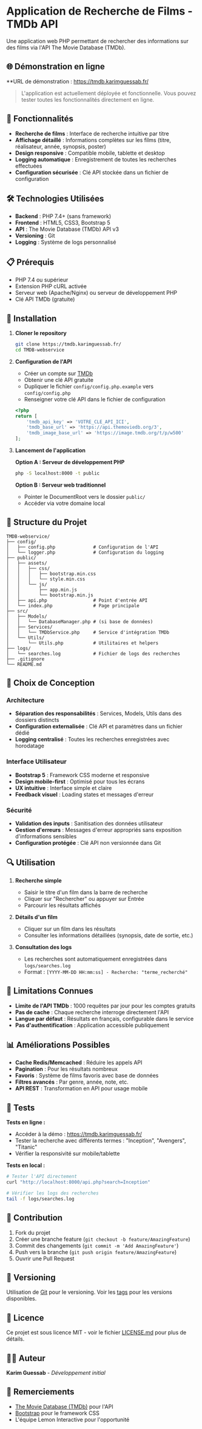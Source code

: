 # Application de Recherche de Films - TMDb API

Une application web PHP permettant de rechercher des informations sur des films via l'API The Movie Database (TMDb).

## 🌐 Démonstration en ligne

**URL de démonstration : https://tmdb.karimguessab.fr/

> L'application est actuellement déployée et fonctionnelle. Vous pouvez tester toutes les fonctionnalités directement en ligne.

## 🎯 Fonctionnalités

- **Recherche de films** : Interface de recherche intuitive par titre
- **Affichage détaillé** : Informations complètes sur les films (titre, réalisateur, année, synopsis, poster)
- **Design responsive** : Compatible mobile, tablette et desktop
- **Logging automatique** : Enregistrement de toutes les recherches effectuées
- **Configuration sécurisée** : Clé API stockée dans un fichier de configuration

## 🛠️ Technologies Utilisées

- **Backend** : PHP 7.4+ (sans framework)
- **Frontend** : HTML5, CSS3, Bootstrap 5
- **API** : The Movie Database (TMDb) API v3
- **Versioning** : Git
- **Logging** : Système de logs personnalisé

## 📋 Prérequis

- PHP 7.4 ou supérieur
- Extension PHP cURL activée
- Serveur web (Apache/Nginx) ou serveur de développement PHP
- Clé API TMDb (gratuite)

## 🚀 Installation

1. **Cloner le repository**
   ```bash
   git clone https://tmdb.karimguessab.fr/
   cd TMDB-webservice
   ```

2. **Configuration de l'API**
   - Créer un compte sur [TMDb](https://www.themoviedb.org/)
   - Obtenir une clé API gratuite
   - Dupliquer le fichier `config/config.php.example` vers `config/config.php`
   - Renseigner votre clé API dans le fichier de configuration

   ```php
   <?php
   return [
       'tmdb_api_key' => 'VOTRE_CLE_API_ICI',
       'tmdb_base_url' => 'https://api.themoviedb.org/3',
       'tmdb_image_base_url' => 'https://image.tmdb.org/t/p/w500'
   ];
   ```

3. **Lancement de l'application**
   
   **Option A : Serveur de développement PHP**
   ```bash
   php -S localhost:8000 -t public
   ```
   
   **Option B : Serveur web traditionnel**
   - Pointer le DocumentRoot vers le dossier `public/`
   - Accéder via votre domaine local

## 📁 Structure du Projet

```
TMDB-webservice/
├── config/
│   ├── config.php              # Configuration de l'API
│   └── logger.php              # Configuration du logging
├── public/
│   ├── assets/
│   │   ├── css/
│   │   │   ├── bootstrap.min.css
│   │   │   └── style.min.css
│   │   └── js/
│   │       ├── app.min.js
│   │       └── bootstrap.min.js
│   ├── api.php                 # Point d'entrée API
│   └── index.php               # Page principale
├── src/
│   ├── Models/
│   │   └── DatabaseManager.php # (si base de données)
│   ├── Services/
│   │   └── TMDbService.php     # Service d'intégration TMDb
│   └── Utils/
│       └── Utils.php           # Utilitaires et helpers
├── logs/
│   └── searches.log            # Fichier de logs des recherches
├── .gitignore
└── README.md
```

## 🎨 Choix de Conception

### Architecture
- **Séparation des responsabilités** : Services, Models, Utils dans des dossiers distincts
- **Configuration externalisée** : Clé API et paramètres dans un fichier dédié
- **Logging centralisé** : Toutes les recherches enregistrées avec horodatage

### Interface Utilisateur
- **Bootstrap 5** : Framework CSS moderne et responsive
- **Design mobile-first** : Optimisé pour tous les écrans
- **UX intuitive** : Interface simple et claire
- **Feedback visuel** : Loading states et messages d'erreur

### Sécurité
- **Validation des inputs** : Sanitisation des données utilisateur
- **Gestion d'erreurs** : Messages d'erreur appropriés sans exposition d'informations sensibles
- **Configuration protégée** : Clé API non versionnée dans Git

## 🔍 Utilisation

1. **Recherche simple**
   - Saisir le titre d'un film dans la barre de recherche
   - Cliquer sur "Rechercher" ou appuyer sur Entrée
   - Parcourir les résultats affichés

2. **Détails d'un film**
   - Cliquer sur un film dans les résultats
   - Consulter les informations détaillées (synopsis, date de sortie, etc.)

3. **Consultation des logs**
   - Les recherches sont automatiquement enregistrées dans `logs/searches.log`
   - Format : `[YYYY-MM-DD HH:mm:ss] - Recherche: "terme_recherché"`

## 🚨 Limitations Connues

- **Limite de l'API TMDb** : 1000 requêtes par jour pour les comptes gratuits
- **Pas de cache** : Chaque recherche interroge directement l'API
- **Langue par défaut** : Résultats en français, configurable dans le service
- **Pas d'authentification** : Application accessible publiquement

## 📊 Améliorations Possibles

- **Cache Redis/Memcached** : Réduire les appels API
- **Pagination** : Pour les résultats nombreux
- **Favoris** : Système de films favoris avec base de données
- **Filtres avancés** : Par genre, année, note, etc.
- **API REST** : Transformation en API pour usage mobile

## 🧪 Tests

**Tests en ligne :**
- Accéder à la démo : https://tmdb.karimguessab.fr/
- Tester la recherche avec différents termes : "Inception", "Avengers", "Titanic"
- Vérifier la responsivité sur mobile/tablette

**Tests en local :**
```bash
# Tester l'API directement
curl "http://localhost:8000/api.php?search=Inception"

# Vérifier les logs des recherches
tail -f logs/searches.log
```

## 🤝 Contribution

1. Fork du projet
2. Créer une branche feature (`git checkout -b feature/AmazingFeature`)
3. Commit des changements (`git commit -m 'Add AmazingFeature'`)
4. Push vers la branche (`git push origin feature/AmazingFeature`)
5. Ouvrir une Pull Request

## 📝 Versioning

Utilisation de [Git](https://git-scm.com/) pour le versioning. Voir les [tags](https://github.com/votre-username/TMDB-webservice/tags) pour les versions disponibles.

## 📄 Licence

Ce projet est sous licence MIT - voir le fichier [LICENSE.md](LICENSE.md) pour plus de détails.

## 👨‍💻 Auteur

**Karim Guessab** - *Développement initial*

## 🙏 Remerciements

- [The Movie Database (TMDb)](https://www.themoviedb.org/) pour l'API
- [Bootstrap](https://getbootstrap.com/) pour le framework CSS
- L'équipe Lemon Interactive pour l'opportunité
